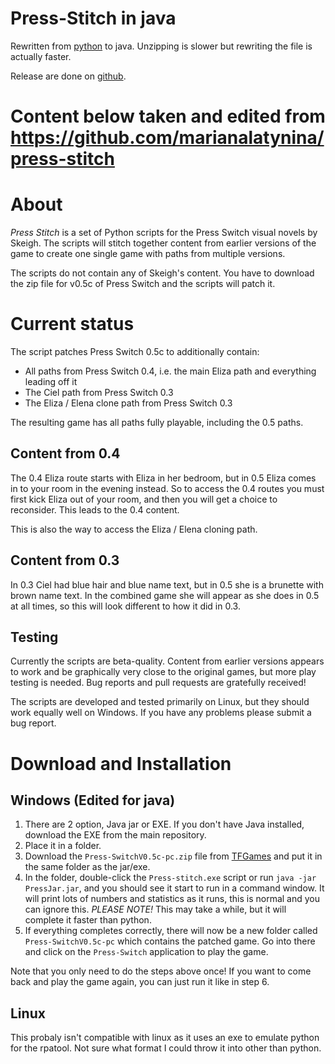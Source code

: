 # Press-Stitch in java

Rewritten  from [python](https://github.com/marianalatynina/press-stitch) to java. Unzipping is slower but rewriting the file is actually faster.

Release are done on [github](https://github.com/coreman14/Press-Stitch-in-java/releases).

# Content below taken and edited from https://github.com/marianalatynina/press-stitch

# About
_Press Stitch_ is a set of Python scripts for the Press Switch visual novels by Skeigh. The scripts will stitch together content from earlier versions of the game to create one single game with paths from multiple versions.

The scripts do not contain any of Skeigh's content. You have to download the zip file for v0.5c of Press Switch and the scripts will patch it.

# Current status
The script patches Press Switch 0.5c to additionally contain:

* All paths from Press Switch 0.4, i.e. the main Eliza path and everything leading off it
* The Ciel path from Press Switch 0.3
* The Eliza / Elena clone path from Press Switch 0.3

The resulting game has all paths fully playable, including the 0.5 paths.

## Content from 0.4
The 0.4 Eliza route starts with Eliza in her bedroom, but in 0.5 Eliza comes in to your room in the evening instead. So to access the 0.4 routes you must first kick Eliza out of your room, and then you will get a choice to reconsider. This leads to the 0.4 content.

This is also the way to access the Eliza / Elena cloning path.

## Content from 0.3
In 0.3 Ciel had blue hair and blue name text, but in 0.5 she is a brunette with brown name text. In the combined game she will appear as she does in 0.5 at all times, so this will look different to how it did in 0.3.

## Testing
Currently the scripts are beta-quality. Content from earlier versions appears to work and be graphically very close to the original games, but more play testing is needed. Bug reports and pull requests are gratefully received!

The scripts are developed and tested primarily on Linux, but they should work equally well on Windows. If you have any problems please submit a bug report.

# Download and Installation

## Windows (Edited for java)
1. There are 2 option, Java jar or EXE. If you don't have Java installed, download the EXE from the main repository.
2. Place it in a folder.
3. Download the `Press-SwitchV0.5c-pc.zip` file from [TFGames](https://tfgames.site/index.php?module=viewgame&id=282) and put it in the same folder as the jar/exe.
4. In the folder, double-click the `Press-stitch.exe` script or run `java -jar PressJar.jar`, and you should see it start to run in a command window. It will print lots of numbers and statistics as it runs, this is normal and you can ignore this. _PLEASE NOTE!_ This may take a while, but it will complete it faster than python.
5. If everything completes correctly, there will now be a new folder called `Press-SwitchV0.5c-pc` which contains the patched game. Go into there and click on the `Press-Switch` application to play the game.

Note that you only need to do the steps above once! If you want to come back and play the game again, you can just run it like in step 6.

## Linux
This probaly isn't compatible with linux as it uses an exe to emulate python for the rpatool. Not sure what format I could throw it into other than python.
